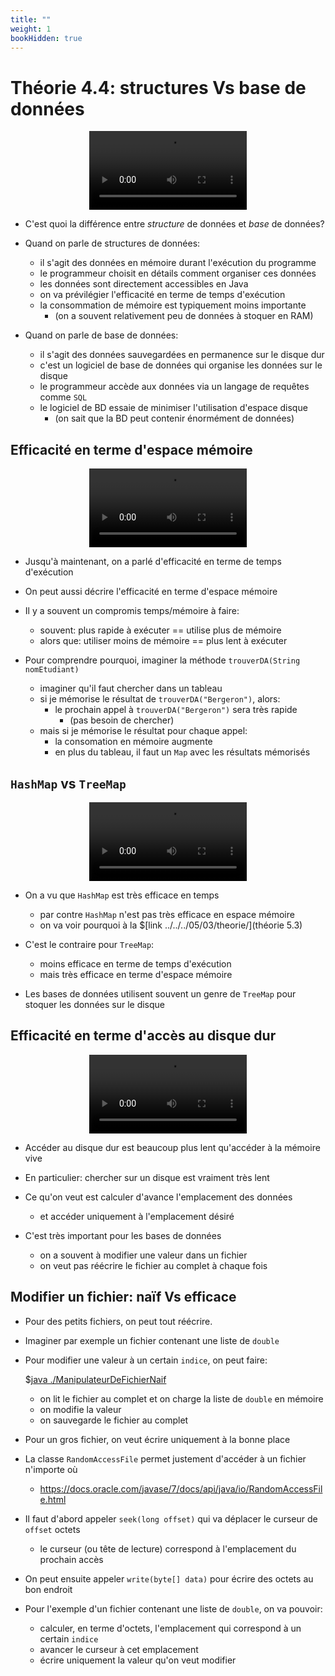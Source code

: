```yaml
---
title: ""
weight: 1
bookHidden: true
---
```



# Théorie 4.4: structures Vs base de données

<center>
<video width="50%" src="01.mp4" type="video/mp4" controls>
</center>

* C'est quoi la différence entre *structure* de données et *base* de données?

* Quand on parle de structures de données:
    * il s'agit des données en mémoire durant l'exécution du programme
    * le programmeur choisit en détails comment organiser ces données
    * les données sont directement accessibles en Java
    * on va prévilégier l'efficacité en terme de temps d'exécution
    * la consommation de mémoire est typiquement moins importante
        * (on a souvent relativement peu de données à stoquer en RAM)

* Quand on parle de base de données:
    * il s'agit des données sauvegardées en permanence sur le disque dur
    * c'est un logiciel de base de données qui organise les données sur le disque
    * le programmeur accède aux données via un langage de requêtes comme `SQL`
    * le logiciel de BD essaie de minimiser l'utilisation d'espace disque
        * (on sait que la BD peut contenir énormément de données)

## Efficacité en terme d'espace mémoire

<center>
<video src="02.mp4" width="50%"  type="video/mp4" controls>
</center>

* Jusqu'à maintenant, on a parlé d'efficacité en terme de temps d'exécution

* On peut aussi décrire l'efficacité en terme d'espace mémoire

* Il y a souvent un compromis temps/mémoire à faire:
    * souvent: plus rapide à exécuter == utilise plus de mémoire
    * alors que: utiliser moins de mémoire == plus lent à exécuter

* Pour comprendre pourquoi, imaginer la méthode `trouverDA(String nomEtudiant)`
    * imaginer qu'il faut chercher dans un tableau
    * si je mémorise le résultat de `trouverDA("Bergeron")`, alors:
        * le prochain appel à `trouverDA("Bergeron")` sera très rapide
            * (pas besoin de chercher)
    * mais si je mémorise le résultat pour chaque appel:
        * la consomation en mémoire augmente
        * en plus du tableau, il faut un `Map` avec les résultats mémorisés
        

## `HashMap` vs `TreeMap`

<center>
<video src="03.mp4" width="50%"  type="video/mp4" controls>
</center>

* On a vu que `HashMap` est très efficace en temps
    * par contre `HashMap` n'est pas très efficace en espace mémoire
    * on va voir pourquoi à la $[link ../../../05/03/theorie/](théorie 5.3)


* C'est le contraire pour `TreeMap`:
    * moins efficace en terme de temps d'exécution
    * mais très efficace en terme d'espace mémoire

* Les bases de données utilisent souvent un genre de `TreeMap` pour stoquer les données sur le disque

## Efficacité en terme d'accès au disque dur

<center>
<video src="04.mp4" width="50%"  type="video/mp4" controls>
</center>

* Accéder au disque dur est beaucoup plus lent qu'accéder à la mémoire vive

* En particulier: chercher sur un disque est vraiment très lent

* Ce qu'on veut est calculer d'avance l'emplacement des données
    * et accéder uniquement à l'emplacement désiré

* C'est très important pour les bases de données
    * on a souvent à modifier une valeur dans un fichier
    * on veut pas réécrire le fichier au complet à chaque fois


## Modifier un fichier: naïf Vs efficace

* Pour des petits fichiers, on peut tout réécrire.

* Imaginer par exemple un fichier contenant une liste de `double`

* Pour modifier une valeur à un certain `indice`, on peut faire:

    $[java ./ManipulateurDeFichierNaif]()

    * on lit le fichier au complet et on charge la liste de `double` en mémoire
    * on modifie la valeur
    * on sauvegarde le fichier au complet

* Pour un gros fichier, on veut écrire uniquement à la bonne place

* La classe `RandomAccessFile` permet justement d'accéder à un fichier n'importe où
    * https://docs.oracle.com/javase/7/docs/api/java/io/RandomAccessFile.html

* Il faut d'abord appeler `seek(long offset)` qui va déplacer le curseur de `offset` octets
    * le curseur (ou tête de lecture) correspond à l'emplacement du prochain accès

* On peut ensuite appeler `write(byte[] data)` pour écrire des octets au bon endroit

* Pour l'exemple d'un fichier contenant une liste de `double`, on va pouvoir:
    * calculer, en terme d'octets, l'emplacement qui correspond à un certain `indice`
    * avancer le curseur à cet emplacement
    * écrire uniquement la valeur qu'on veut modifier




